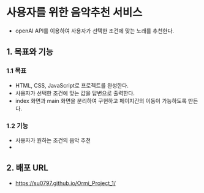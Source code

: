 # 사용자를 위한 음악추천 서비스 
- openAI API를 이용하여 사용자가 선택한 조건에 맞는 노래를 추천한다. 

## 1. 목표와 기능
### 1.1 목표
- HTML, CSS, JavaScript로 프로젝트를 완성한다.
- 사용자가 선택한 조건에 맞는 값을 답변으로 출력한다. 
- index 화면과 main 화면을 분리하여 구현하고 페이지간의 이동이 가능하도록 만든다.

### 1.2 기능
- 사용자가 원하는 조건의 음악 추천 
- 

## 2. 배포 URL
- https://su0797.github.io/Ormi_Project_1/
